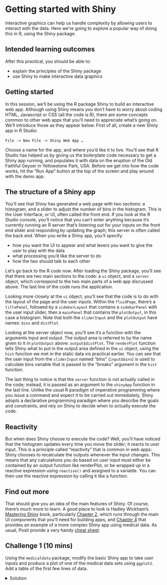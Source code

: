 # Getting started with Shiny

Interactive graphics can help us handle complexity by allowing users to interact with the data. Here we're going to explore a popular way of doing this in R, using the Shiny package.

## Intended learning outcomes
After this practical, you should be able to:
* explain the principles of the Shiny package
* use Shiny to make interactive data graphics

## Getting started

In this session, we’ll be using the R package Shiny to build an interactive web app. Although using Shiny means you don’t have to worry about coding HTML, Javascript or CSS (all the code is R), there are some concepts common to other web apps that you’ll need to appreciate what’s going on. We’ll introduce those as they appear below. First of all, create a new Shiny app in R Studio:

```File -> New File -> Shiny Web App …```

Choose a name for the app, and where you’d like it to live. You’ll see that R Studio has helped us by giving us the boilerplate code necessary to get a Shiny app running, and populates it with data on the eruption of the Old Faithful Geyser in Yellowstone Park, USA. Before we get into how the code works, hit the “Run App” button at the top of the screen and play around with the demo app.

## The structure of a Shiny app

You’ll see that Shiny has generated a web page with two sections: a histogram, and a slider to adjust the number of bins in the histogram. This is the User Interface, or UI, often called the front end. If you look at the R Studio console, you’ll notice that you can’t enter anything because it’s currently running an R server that’s listening out for your inputs on the front end slider and responding by updating the graph; this server is often called the back end. When you write a Shiny app, you’ll specify:

* how you want the UI to appear and what levers you want to give the user to play with the data
* what processing you’d like the server to do
* how the two should talk to each other

Let’s go back to the R code now. After loading the Shiny package, you’ll see that there are two main sections to the code: a `ui` object, and a `server` object, which correspond to the two main parts of a web app discussed above. The last line of the code runs the application.

Looking more closely at the `ui` object, you’ll see that the code is to do with the layout of the page and the user inputs. Within the `fluidPage`, there’s a `titlePanel`, followed by a `sidebarLayout` that contains a `sidebarPanel` with the user input slider, then a `mainPanel` that contains the `plotOutput`, in this case a histogram. Note that both the `sliderInput` and the `plotOutput` have names: `bins` and `distPlot`.

Looking at the server object now, you’ll see it’s a function with the arguments input and output. The output area is referred to by the name given to it in `plotOutput` above: `output$distPlot`. The `renderPlot` function tells Shiny what to put in the output area defined in the `ui` object, using the `hist` function we met in the static data vis practical earlier. You can see that the user input from the `sliderInput` named “bins” (`input$bins`) is used to calculate bins variable that is passed to the “breaks” argument in the `hist` function.

The last thing to notice is that the `server` function is not actually called in the code; instead, it is passed as an argument to the `shinyApp` function in the last line. Unlike the usual R paradigm of imperative programming where you issue a command and expect it to be carried out immediately, Shiny adopts a declarative programming paradigm where you describe the  goals and constraints, and rely on Shiny to decide when to actually execute the code.

## Reactivity

But when does Shiny choose to execute the code? Well, you’ll have noticed that the histogram updates every time you move the slider; it reacts to user input. This is a principle called “reactivity” that is common in web apps: Shiny chooses to recalculate the outputs whenever the input changes. This means that any calculations you do based on user input must either be contained by an output function like renderPlot, or be wrapped up in a reactive expression using `reactive()` and assigned to a variable. You can then use the reactive expression by calling it like a function.

## Find out more

That should give you an idea of the main features of Shiny. Of course, there’s much more to learn. A good place to look is Hadley Wickham’s [Mastering Shiny](https://mastering-shiny.org/index.html) book, particularly [Chapter 2](https://mastering-shiny.org/basic-ui.html), which runs through the main UI components that you’ll need for building apps, and [Chapter 4](https://mastering-shiny.org/basic-case-study.html) that provides an example of a more complex Shiny app using medical data. As usual, Posit provide a very handy [cheat sheet](https://rstudio.github.io/cheatsheets/html/shiny.html).

## Challenge 1 (10 mins)
Using the `medicaldata` package, modify the basic Shiny app to take user inputs and produce a plot of one of the medical data sets using `ggplot2`. Add a table of the first few lines of data.

<details>
<summary>Solution</summary>
```R

library(shiny)
library(medicaldata)
library(ggplot2)

# Define UI for application that draws a histogram
ui <- fluidPage(

    # Application title
    titlePanel("Baseline polyp count in males and females"),

    # Flexible fluid row with narrow column for slider input for number of bins 
    fluidRow(
        column(width=4,
            sliderInput("bins",
                        "Number of bins:",
                        min = 1,
                        max = 50,
                        value = 30)
        ),

        # Show a plot of the generated distribution
        column(width=8,
           plotOutput("distPlot")
        )
    ),
    
    # A new row for the data table
    fluidRow(
      column(width=12,
             DT::DTOutput("dat_table")
      )
    )
)

# Define server logic required to draw a histogram
server <- function(input, output) {

    # Render the plot
    output$distPlot <- renderPlot({
      
      ggplot(polyps, aes(x=baseline, colour=sex, fill=sex)) +
        geom_histogram(alpha=0.5, position="identity", bins=input$bins) +
        facet_grid(sex ~ .)
      
    })
    
    # Render the table
    output$dat_table <- DT::renderDT(polyps, options=list(pageLength=10))
}

# Run the application 
shinyApp(ui = ui, server = server)

```
</details>

## Challenge 2 (60 mins)
Using this [simulated data set](moons.csv), can you use your knowledge of [KNN classification](https://www.rdocumentation.org/packages/class/versions/7.3-23/topics/knn) and `ggplot2` to reproduce this plot of a KNN decision boundary?

![plot of a KNN decision boundary](knn.png)

## Challenge 3 (20 mins)
Now use the code from Challenge 2 to make a Shiny app that shows how the decision boundary changes with different values of k.

## Challenge 4 (60 mins)
Shiny is now also available as a [Python package](https://shiny.posit.co/py/). How would you reimplement one of the visualisations you've made in R using Python?
